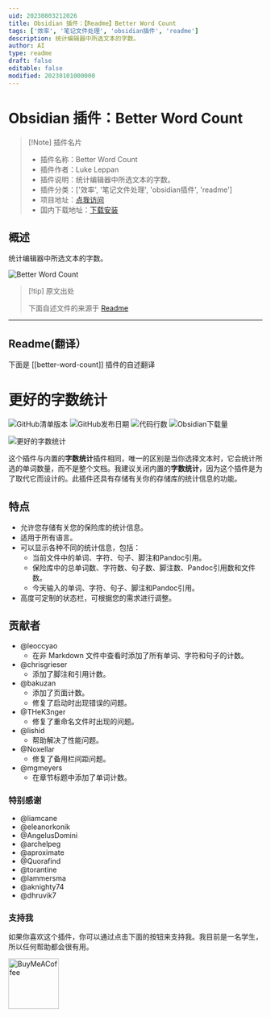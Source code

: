 ```yaml
---
uid: 20230803212026
title: Obsidian 插件：【Readme】Better Word Count
tags: ['效率', '笔记文件处理', 'obsidian插件', 'readme']
description: 统计编辑器中所选文本的字数。
author: AI
type: readme
draft: false
editable: false
modified: 20230101000000
---
```


# Obsidian 插件：Better Word Count

> [!Note] 插件名片
> - 插件名称：Better Word Count
> - 插件作者：Luke Leppan
> - 插件说明：统计编辑器中所选文本的字数。
> - 插件分类：['效率', '笔记文件处理', 'obsidian插件', 'readme']
> - 项目地址：[点我访问](https://github.com/lukeleppan/better-word-count)
> - 国内下载地址：[下载安装](https://pkmer.cn/products/plugin/pluginMarket/?better-word-count)

## 概述

统计编辑器中所选文本的字数。

![Better Word Count](https://cdn.pkmer.cn/covers/better-word-count.png!pkmer)

> [!tip] 原文出处
> 
>下面自述文件的来源于 [Readme](https://ghproxy.net/https://raw.githubusercontent.com/lukeleppan/better-word-count/master/README.md)
> 

---

## Readme(翻译）

下面是 [[better-word-count]] 插件的自述翻译



# 更好的字数统计

![GitHub清单版本](https://img.shields.io/github/manifest-json/v/lukeleppan/better-word-count?color=magenta&label=版本&style=for-the-badge) ![GitHub发布日期](https://img.shields.io/github/release-date/lukeleppan/better-word-count?style=for-the-badge) ![代码行数](https://img.shields.io/tokei/lines/github/lukeleppan/better-word-count?style=for-the-badge) ![Obsidian下载量](https://img.shields.io/badge/dynamic/json?logo=obsidian&color=%23483699&label=下载量&query=%24%5B%22better-word-count%22%5D.downloads&url=https%3A%2F%2Fraw.githubusercontent.com%2Fobsidianmd%2Fobsidian-releases%2Fmaster%2Fcommunity-plugin-stats.json&style=for-the-badge)

![更好的字数统计](https://raw.githubusercontent.com/lukeleppan/better-word-count/master/assets/better-word-count.gif)

这个插件与内置的**字数统计**插件相同，唯一的区别是当你选择文本时，它会统计所选的单词数量，而不是整个文档。我建议关闭内置的**字数统计**，因为这个插件是为了取代它而设计的。此插件还具有存储有关你的存储库的统计信息的功能。

## 特点

- 允许您存储有关您的保险库的统计信息。
- 适用于所有语言。
- 可以显示各种不同的统计信息，包括：
  - 当前文件中的单词、字符、句子、脚注和Pandoc引用。
  - 保险库中的总单词数、字符数、句子数、脚注数、Pandoc引用数和文件数。
  - 今天输入的单词、字符、句子、脚注和Pandoc引用。
- 高度可定制的状态栏，可根据您的需求进行调整。

## 贡献者

- @leoccyao
  - 在非 Markdown 文件中查看时添加了所有单词、字符和句子的计数。
- @chrisgrieser
  - 添加了脚注和引用计数。
- @bakuzan
  - 添加了页面计数。
  - 修复了启动时出现错误的问题。
- @THeK3nger
  - 修复了重命名文件时出现的问题。
- @lishid
  - 帮助解决了性能问题。
- @Noxellar
  - 修复了备用栏间距问题。
- @mgmeyers
  - 在章节标题中添加了单词计数。

### 特别感谢

- @liamcane
- @eleanorkonik
- @AngelusDomini
- @archelpeg
- @aproximate
- @Quorafind
- @torantine
- @lammersma
- @aknighty74
- @dhruvik7

### 支持我

如果你喜欢这个插件，你可以通过点击下面的按钮来支持我。我目前是一名学生，所以任何帮助都会很有用。

[<img src="https://cdn.buymeacoffee.com/buttons/v2/default-violet.png" alt="BuyMeACoffee" width="100">](https://www.buymeacoffee.com/lukeleppan)



